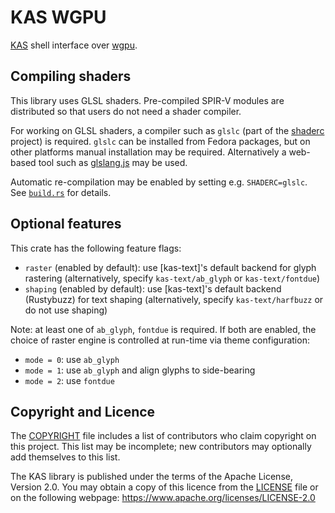 KAS WGPU
======

[KAS] shell interface over [wgpu].

[KAS]: https://crates.io/crates/kas
[wgpu]: https://github.com/gfx-rs/wgpu-rs


Compiling shaders
-----------------

This library uses GLSL shaders. Pre-compiled SPIR-V modules are distributed so
that users do not need a shader compiler.

For working on GLSL shaders, a compiler such as `glslc` (part of the [shaderc]
project) is required. `glslc` can be installed from Fedora packages, but on
other platforms manual installation may be required. Alternatively a web-based
tool such as [glslang.js] may be used.

Automatic re-compilation may be enabled by setting e.g. `SHADERC=glslc`.
See [`build.rs`](build.rs) for details.

[glslang.js]: https://alexaltea.github.io/glslang.js/
[shaderc]: https://github.com/google/shaderc


Optional features
-------

This crate has the following feature flags:

-   `raster` (enabled by default): use [kas-text]'s default backend for glyph
    rastering (alternatively, specify `kas-text/ab_glyph` or `kas-text/fontdue`)
-   `shaping` (enabled by default): use [kas-text]'s default backend (Rustybuzz)
    for text shaping (alternatively, specify `kas-text/harfbuzz` or do not use
    shaping)

Note: at least one of `ab_glyph`, `fontdue` is required. If both are enabled,
the choice of raster engine is controlled at run-time via theme configuration:

-   `mode = 0`: use `ab_glyph`
-   `mode = 1`: use `ab_glyph` and align glyphs to side-bearing
-   `mode = 2`: use `fontdue`

[ab_glyph]: https://crates.io/crates/ab_glyph
[fontdue]: https://crates.io/crates/fontdue

Copyright and Licence
-------

The [COPYRIGHT](COPYRIGHT) file includes a list of contributors who claim
copyright on this project. This list may be incomplete; new contributors may
optionally add themselves to this list.

The KAS library is published under the terms of the Apache License, Version 2.0.
You may obtain a copy of this licence from the [LICENSE](LICENSE) file or on
the following webpage: <https://www.apache.org/licenses/LICENSE-2.0>
